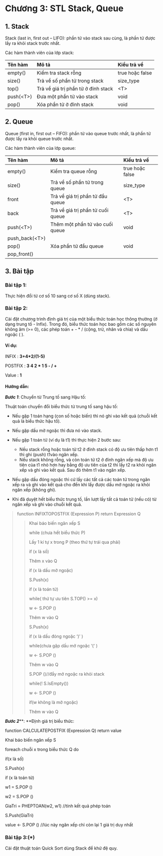 # Chương 3: STL Stack, Queue

## 1. Stack

Stack \(last in, first out – LIFO\): phần tử vào stack sau cùng, là phần tử được lấy ra khỏi stack trước nhất.

Các hàm thành viên của lớp stack:

| Tên hàm | Mô tả | Kiểu trả về |
| :--- | :--- | :--- |
| empty\(\) | Kiểm tra stack rỗng | true hoặc false |
| size\(\) | Trả về số phần tử trong stack | size\_type |
| top\(\) | Trả về giá trị phần tử ở đỉnh stack | &lt;T&gt; |
| push\(&lt;T&gt;\) | Đưa một phần tử vào stack | void |
| pop\(\) | Xóa phần tử ở đỉnh stack | void |

## 2. Queue

Queue \(first in, first out – FIFO\): phần tử vào queue trước nhất, là phần tử được lấy ra khỏi queue trước nhất.

Các hàm thành viên của lớp queue:

| Tên hàm | Mô tả | Kiểu trả về |
| :--- | :--- | :--- |
| empty\(\) | Kiểm tra queue rỗng | true hoặc false |
| size\(\) | Trả về số phần tử trong queue | size\_type |
| front | Trả về giá trị phần tử đầu queue | &lt;T&gt; |
| back | Trả về giá trị phần tử cuối queue | &lt;T&gt; |
| push\(&lt;T&gt;\) | Thêm một phần tử vào cuối queue | void |
| push\_back\(&lt;T&gt;\) |  |  |
| pop\(\) | Xóa phần tử đầu queue | void |
| pop\_front\(\) |  |  |

## 3. Bài tập

### Bài tập 1:

Thực hiện đổi từ cơ số 10 sang cơ số X \(dùng stack\).

### Bài tập 2:

Cài đặt chương trình định giá trị của một biểu thức toán học thông thường \(ở dạng trung tố - Infix\). Trong đó, biểu thức toán học bao gồm các số nguyên không âm \(&gt;= 0\), các phép toán + - \* / \(cộng, trừ, nhân và chia\) và dấu ngoặc \( \).

#### Ví dụ:

INFIX : **3+4\*2/\(1-5\)**

POSTFIX : **3 4 2 \* 1 5 - / +**

Value : **1**

#### Hướng dẫn:

_**Bước 1**_: Chuyển từ Trung tố sang Hậu tố:

Thuật toán chuyển đổi biểu thức từ trung tố sang hậu tố:

* Nếu gặp 1 toán hạng \(con số hoặc biến\) thì nó ghi vào kết quả \(chuỗi kết quả là biểu thức hậu tố\).
* Nếu gặp dấu mở ngoặc thì đưa nó vào stack.
* Nếu gặp 1 toán tử \(ví dụ là t1\) thì thực hiện 2 bước sau:

  * Nếu stack rỗng hoặc toán tử t2 ở đỉnh stack có độ ưu tiên thấp hơn t1 thì ghi \(push\) t1vào ngăn xếp.
  * Nếu stack không rỗng, và còn toán tử t2 ở đỉnh ngăn xếp mà độ ưu tiên của t1 nhỏ hơn hay bằng độ ưu tiên của t2 thì lấy t2 ra khỏi ngăn xếp và ghi vào kết quả. Sau đó thêm t1 vào ngăn xếp.

* Nếu gặp dấu đóng ngoặc thì cứ lấy các tất cả các toán tử trong ngăn xếp ra và ghi vào kết quả cho đến khi lấy được dấu mở ngoặc ra khỏi ngăn xếp \(không ghi\).

* Khi đã duyệt hết biểu thức trung tố, lần lượt lấy tất cả toán tử \(nếu có\) từ ngăn xếp và ghi vào chuỗi kết quả.

> function INFIXTOPOSTFIX \(Expression P\) return Expression Q
>
> > Khai báo biến ngăn xếp S
> >
> > while \(chưa hết biểu thức P\)
> >
> > Lấy 1 kí tự x trong P \(theo thứ tự trái qua phải\)
> >
> > if \(x là số\)
> >
> > Thêm x vào Q
> >
> > if \(x là dấu mở ngoặc\)
> >
> > S.Push\(x\)
> >
> > if \(x là toán tử\)
> >
> > while\( thứ tự ưu tiên S.TOP\(\) &gt;= x\)
> >
> > w &lt;- S.POP \(\)
> >
> > Thêm w vào Q
> >
> > S.Push\(x\)
> >
> > if \(x là dấu đóng ngoặc ‘\)’ \)
> >
> > while\(chưa gặp dấu mở ngoặc ‘\(‘ \)
> >
> > w &lt;- S.POP \(\)
> >
> > Thêm w vào Q
> >
> > S.POP \(\)//đẩy mở ngoặc ra khỏi stack
> >
> > while\(! S.IsEmpty\(\)\)
> >
> > w &lt;- S.POP \(\)
> >
> > if\(w không là mở ngoặc\)
> >
> > Thêm w vào Q

_**Bước 2**_**: **Định giá trị biểu thức:

function CALCULATEPOSTFIX \(Expression Q\) return value

Khai báo biến ngăn xếp S

foreach chuỗi x trong biểu thức Q do

if\(x là số\)

S.Push\(x\)

if \(x là toán tử\)

w1 = S.POP \(\)

w2 = S.POP \(\)

GiaTri = PHEPTOAN\(w2, w1\) //tính kết quả phép toán

S.Push\(GiaTri\)

value &lt;- S.POP \(\) //lúc này ngăn xếp chỉ còn lại 1 giá trị duy nhất

### Bài tập 3:\(\*\)

Cài đặt thuật toán Quick Sort dùng Stack để khử đệ quy.

